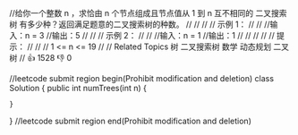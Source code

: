//给你一个整数 n ，求恰由 n 个节点组成且节点值从 1 到 n 互不相同的 二叉搜索树 有多少种？返回满足题意的二叉搜索树的种数。 
//
// 
//
// 示例 1： 
//
// 
//输入：n = 3
//输出：5
// 
//
// 示例 2： 
//
// 
//输入：n = 1
//输出：1
// 
//
// 
//
// 提示： 
//
// 
// 1 <= n <= 19 
// 
// Related Topics 树 二叉搜索树 数学 动态规划 二叉树 
// 👍 1528 👎 0


//leetcode submit region begin(Prohibit modification and deletion)
class Solution {
    public int numTrees(int n) {

    }
}
//leetcode submit region end(Prohibit modification and deletion)
